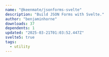 ```yaml
---
name: "@keenmate/jsonforms-svelte"
description: "Build JSON Forms with Svelte."
author: "benjaminhorne"
downloads: 37
dependents: 1
updated: "2025-03-21T01:03:52.447Z"
svelte5: true
tags: 
  - utility
---
```

